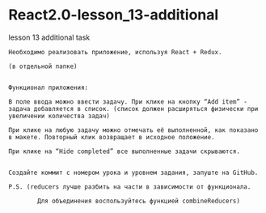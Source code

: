 # React2.0-lesson_13-additional
lesson 13 additional task

    Необходимо реализовать приложение, используя React + Redux. 

    (в отдельной папке)
    

    Функционал приложения:

    В поле ввода можно ввести задачу. При клике на кнопку “Add item” - задача добавляется в список. (список должен расширяться физически при увеличении количества задач)

    При клике на любую задачу можно отмечать её выполненной, как показано в макете. Повторный клик возвращает в исходное положение.

    При клике на “Hide completed” все выполненные задачи скрываются.


    Создайте коммит с номером урока и уровнем задания, запуште на GitHub.

    P.S. (reducers лучше разбить на части в зависимости от функционала. 

            Для объединения воспользуйтесь функцией combineReducers)